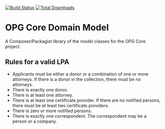 [![Build Status](https://travis-ci.org/ministryofjustice/opg-core-public-domain-model.png)](https://travis-ci.org/ministryofjustice/opg-core-public-domain-model)
[![Total Downloads](https://poser.pugx.org/ministryofjustice/opg-core-public-domain-model/downloads.png)](https://packagist.org/packages/ministryofjustice/opg-core-public-domain-model)

OPG Core Domain Model
=====================

A Composer/Packagist library of the model classes for the OPG Core project.

## Rules for a valid LPA

* Applicants must be either a donor or a combination of one or more attorneys.  If there is a donor in the collection, there must be no attorneys.
* There is exactly one donor.
* There is at least one attorney.
* There is at least one certificate provider.  If there are no notified persons, there must be at least two certificate providers.
* There is zero or more notified persons.
* There is exactly one correspondent.  The correspondent may be a person or a company.
